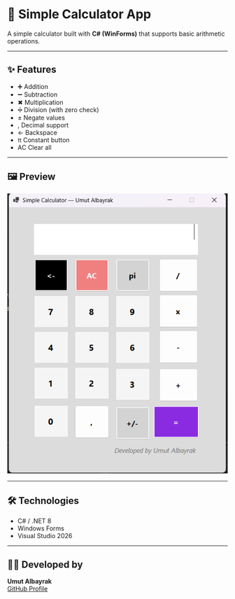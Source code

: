 # 🧮 Simple Calculator App

A simple calculator built with **C# (WinForms)** that supports basic arithmetic operations.

---

## ✨ Features
- ➕ Addition  
- ➖ Subtraction  
- ✖ Multiplication  
- ➗ Division (with zero check)  
- ± Negate values  
- , Decimal support  
- ← Backspace  
- π Constant button  
- AC Clear all  

---

## 🖼️ Preview
![App Screenshot](docs/calculator.png)

---

## 🛠️ Technologies
- C# / .NET 8
- Windows Forms
- Visual Studio 2026

---

## 👨‍💻 Developed by
**Umut Albayrak**  
[GitHub Profile](https://github.com/Umutalb)
